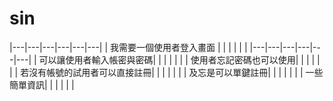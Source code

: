 # sin

|---|---|---|---|---|---|
| 我需要一個使用者登入畫面 |   |   |   |   |   |
|---|---|---|---|---|---|
| 可以讓使用者輸入帳密與密碼|   |   |   |   |   |
| 使用者忘記密碼也可以使用|   |   |   |   |   |
| 若沒有帳號的試用者可以直接註冊|   |   |   |   |   |
| 及忘是可以單鍵註冊|   |   |   |   |   |
| 一些簡單資訊|   |   |   |   |   |
